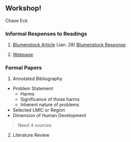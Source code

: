 ## Workshop!

Chase Eck

### Informal Responses to Readings

1. [Blumenstock Article](https://www.nature.com/magazine-assets/d41586-018-06215-5/d41586-018-06215-5.pdf) (Jan. 28) [Blumenstock Response](https://github.com/chase4eck/workshop-/blob/master/blumenstock.md)

2. [Webpage](https://chase4eck.github.io/workshop-/blumenstock)

### Formal Papers

1. Annotated Bibliography
- Problem Statement
  - Harms
  - Significance of those harms
  - Inherent nature of problems
- Selected LMIC or Region
- Dimension of Human Development
> Need 4 sources

2. Literature Review
